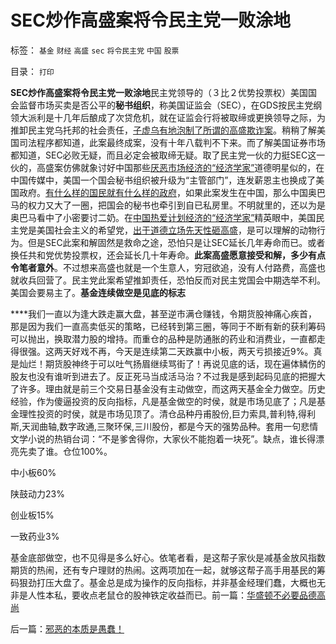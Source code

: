 # SEC炒作高盛案将令民主党一败涂地

标签： `基金` `财经` `高盛` `sec` `将令民主党` `中国` `股票` 

目录： `打印`

**SEC炒作高盛案将令民主党一败涂地**民主党领导的（３比２优势投票权）美国国会监督市场买卖是否公平的**秘书组织**，称美国证监会（SEC），在GDS按民主党纲领大派利是十几年后酿成了次贷危机，就在证监会行将被取缔或更换领导之际，为推卸民主党乌托邦的社会责任，[子虚乌有地泡制了所谓的高盛欺诈案](../../../2010/4/23/中国愚民眼中的SEC起诉高盛；大盘股可能有更大的下跌.md)。稍稍了解美国司法程序都知道，此案最终成案，没有十年八载判不下来。而了解美国证券市场都知道，SEC必败无疑，而且必定会被取缔无疑。取了民主党一伙的力挺SEC这一伙的，高盛案仿佛就象讨好中国那些[厌恶市场经济的“经济学家”](../../../2009/12/15/最要不得权威的经济学和权威的政治经济学.md)道德明星似的，在中国传媒中，美国一个国会秘书组织被升级为“主管部门”，连发薪恩主也换成了美国政府。[有什么样的国民就有什么样的政府](../../../2009/12/31/有什么样的文化，就有什么样的国民.md)，如果此案发生在中国，那么中国奥巴马的权力又大了一圈，把国会的秘书也牵引到自已私房里。不明就里的，还以为是奥巴马看中了小密要讨二奶。在[中国热爱计划经济的“经济学家”](../../../2009/12/21/“自我评分测不准”，计划经济的死穴.md)精英眼中，美国民主党是美国社会主义的希望党，[出于道德立场先天性砸高盛](http://darthvad.blog.sohu.com/133469478.html)，是可以理解的动物行为。但是SEC此案和解固然是救命之途，恐怕只是让SEC延长几年寿命而已。或者换任共和党优势投票权，还会延长几十年寿命。**此案高盛愿意接受和解，多少有点令笔者意外**。不过想来高盛也就是一个生意人，穷冠欲追，没有人付路费，高盛也就收兵回营了。民主党此案希望推卸责任，恐怕反而对民主党国会中期选举不利。美国会要易主了。**基金连续做空是见底的标志**

****我们一直以为逢大跌走赢大盘，甚至逆市满仓赚钱，令期货股神痛心疾首，那是因为我们一直高卖低买的策略，已经转到第三圈，等同于不断有新的获利筹码可以抛出，换取潜力股的增持。而重仓的品种是防通胀的药业和消费业，一直都走得很强。这两天好戏不再，今天是连续第二天跌赢中小板，两天亏损接近9%。真是灿烂！期货股神终于可以吐气扬眉继续骂街了！再说见底的话，现在遍体鳞伤的股友也没有谁听到进去了。反正死马当成活马治？不过我是感到起码见底的把握大了许多。理由就是前三个交易日基金没有主动做空，而这两天基金全力做空。历史经验，作为傻逼投资的反向指标，凡是基金做空的时侯，就是市场见底了；凡是基金理性投资的时侯，就是市场见顶了。清仓品种丹甫股份,巨力索具,普利特,得利斯,天润曲轴,数字政通,三聚环保,三川股份，都是今天的强势品种。套用一句悲情文学小说的热销台词：“不是爹舍得你，大家伙不能抱着一块死”。缺点，谁长得漂亮先卖了谁。仓位100%。

中小板60%

陕鼓动力23%

创业板15%

一致药业3%



基金底部做空，也不见得是多么好心。依笔者看，是这帮子家伙是减基金放风指数期货的热闹，还有专户理财的热闹。这两项加在一起，就够这帮子高手用基民的筹码狠劲打压大盘了。基金总是成为操作的反向指标，并非基金经理们蠢，大概也无非是人性本私，要收点老鼠仓的股神铁定收益而已。前一篇：[华盛顿不必要品德高尚](../../../2010/5/10/华盛顿不必要品德高尚.md)

后一篇：[邪恶的本质是愚蠢！](../../../2010/5/11/邪恶的本质是愚蠢！.md)